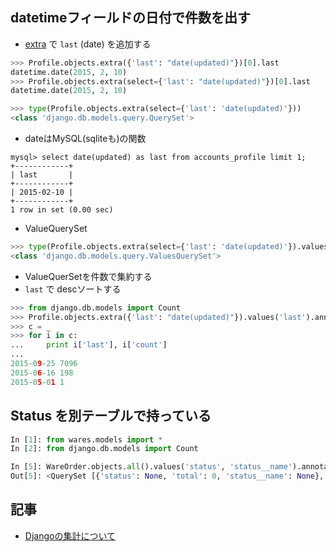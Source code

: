 ## datetimeフィールドの日付で件数を出す
- [extra](https://docs.djangoproject.com/en/1.8/ref/models/querysets/#django.db.models.query.QuerySet.extra) で `last` (date) を追加する

~~~py
>>> Profile.objects.extra({'last': "date(updated)"})[0].last
datetime.date(2015, 2, 10)
>>> Profile.objects.extra(select={'last': "date(updated)"})[0].last
datetime.date(2015, 2, 10)
~~~

~~~py
>>> type(Profile.objects.extra(select={'last': 'date(updated)'}))
<class 'django.db.models.query.QuerySet'>
~~~


- dateはMySQL(sqliteも)の関数

~~~
mysql> select date(updated) as last from accounts_profile limit 1;
+------------+
| last       |
+------------+
| 2015-02-10 |
+------------+
1 row in set (0.00 sec)
~~~

- ValueQuerySet

~~~py
>>> type(Profile.objects.extra(select={'last': 'date(updated)'}).values('last'))
<class 'django.db.models.query.ValuesQuerySet'>
~~~

- ValueQuerSetを件数で集約する
- `last` で descソートする

~~~py
>>> from django.db.models import Count
>>> Profile.objects.extra({'last': "date(updated)"}).values('last').annotate(count=Count('id')).order_by('-last')
>>> c = _
>>> for i in c:
...     print i['last'], i['count']
...
2015-09-25 7096
2015-06-16 198
2015-05-01 1
~~~

## Status を別テーブルで持っている

~~~py
In [1]: from wares.models import *
In [2]: from django.db.models import Count

In [5]: WareOrder.objects.all().values('status', 'status__name').annotate(total=Count('status')).order_by('total')
Out[5]: <QuerySet [{'status': None, 'total': 0, 'status__name': None}, {'status': 6L, 'total': 13, 'status__name': u'\u767a\u9001\u6e96\u5099\u4e2d'}]>
~~~

## 記事

- [Djangoの集計について](http://note.crohaco.net/2014/django-aggregate/)
